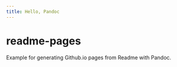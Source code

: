 ```yaml
---
title: Hello, Pandoc
---
```

# readme-pages
Example for generating Github.io pages from Readme with Pandoc.
